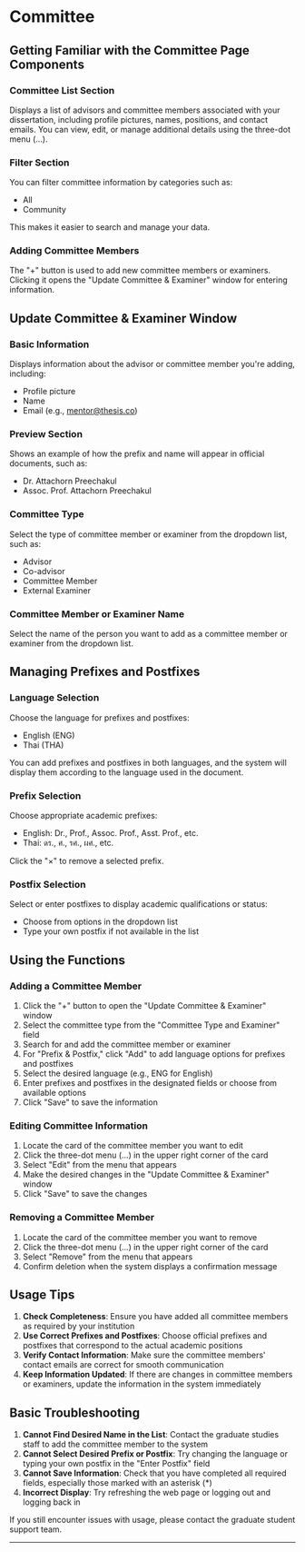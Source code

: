 # Committee
## Getting Familiar with the Committee Page Components

### Committee List Section
Displays a list of advisors and committee members associated with your dissertation, including profile pictures, names, positions, and contact emails. You can view, edit, or manage additional details using the three-dot menu (...).

### Filter Section
You can filter committee information by categories such as:
- All
- Community

This makes it easier to search and manage your data.

### Adding Committee Members
The "+" button is used to add new committee members or examiners. Clicking it opens the "Update Committee & Examiner" window for entering information.

## Update Committee & Examiner Window

### Basic Information
Displays information about the advisor or committee member you're adding, including:
- Profile picture
- Name
- Email (e.g., mentor@thesis.co)

### Preview Section
Shows an example of how the prefix and name will appear in official documents, such as:
- Dr. Attachorn Preechakul
- Assoc. Prof. Attachorn Preechakul

### Committee Type
Select the type of committee member or examiner from the dropdown list, such as:
- Advisor
- Co-advisor
- Committee Member
- External Examiner

### Committee Member or Examiner Name
Select the name of the person you want to add as a committee member or examiner from the dropdown list.

## Managing Prefixes and Postfixes

### Language Selection
Choose the language for prefixes and postfixes:
- English (ENG)
- Thai (THA)

You can add prefixes and postfixes in both languages, and the system will display them according to the language used in the document.

### Prefix Selection
Choose appropriate academic prefixes:
- English: Dr., Prof., Assoc. Prof., Asst. Prof., etc.
- Thai: ดร., ศ., รศ., ผศ., etc.

Click the "×" to remove a selected prefix.

### Postfix Selection
Select or enter postfixes to display academic qualifications or status:
- Choose from options in the dropdown list
- Type your own postfix if not available in the list

## Using the Functions

### Adding a Committee Member
1. Click the "+" button to open the "Update Committee & Examiner" window
2. Select the committee type from the "Committee Type and Examiner" field
3. Search for and add the committee member or examiner
4. For "Prefix & Postfix," click "Add" to add language options for prefixes and postfixes
5. Select the desired language (e.g., ENG for English)
6. Enter prefixes and postfixes in the designated fields or choose from available options
7. Click "Save" to save the information

### Editing Committee Information
1. Locate the card of the committee member you want to edit
2. Click the three-dot menu (...) in the upper right corner of the card
3. Select "Edit" from the menu that appears
4. Make the desired changes in the "Update Committee & Examiner" window
5. Click "Save" to save the changes

### Removing a Committee Member
1. Locate the card of the committee member you want to remove
2. Click the three-dot menu (...) in the upper right corner of the card
3. Select "Remove" from the menu that appears
4. Confirm deletion when the system displays a confirmation message

## Usage Tips

1. **Check Completeness**: Ensure you have added all committee members as required by your institution
2. **Use Correct Prefixes and Postfixes**: Choose official prefixes and postfixes that correspond to the actual academic positions
3. **Verify Contact Information**: Make sure the committee members' contact emails are correct for smooth communication
4. **Keep Information Updated**: If there are changes in committee members or examiners, update the information in the system immediately

## Basic Troubleshooting

1. **Cannot Find Desired Name in the List**: Contact the graduate studies staff to add the committee member to the system
2. **Cannot Select Desired Prefix or Postfix**: Try changing the language or typing your own postfix in the "Enter Postfix" field
3. **Cannot Save Information**: Check that you have completed all required fields, especially those marked with an asterisk (*)
4. **Incorrect Display**: Try refreshing the web page or logging out and logging back in

If you still encounter issues with usage, please contact the graduate student support team.

---
